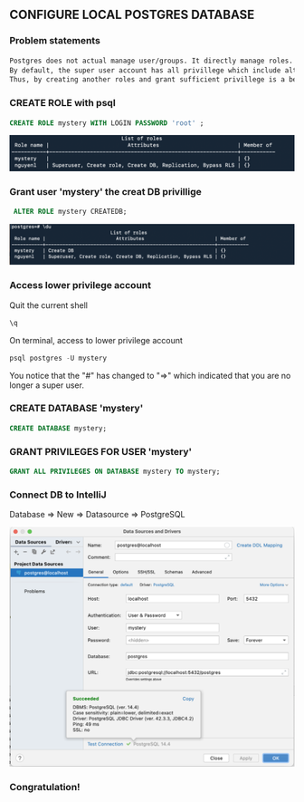 ## CONFIGURE LOCAL POSTGRES DATABASE
### Problem statements
```bash
Postgres does not actual manage user/groups. It directly manage roles.
By default, the super user account has all privillege which include alter and delete database. 
Thus, by creating another roles and grant sufficient privillege is a better software practice.
```
### CREATE ROLE with psql

```sql
CREATE ROLE mystery WITH LOGIN PASSWORD 'root' ; 
```
<img src="Assets/Img/db1.png">

### Grant user 'mystery' the creat DB privillige

```sql
 ALTER ROLE mystery CREATEDB; 
```

<img src="Assets/Img/db2.png">

### Access lower privilege account
Quit the current shell
```sql 
\q
```
On terminal, access to lower privilege account
```sql
psql postgres -U mystery
```
You notice that the "#" has changed to "=>" which indicated that 
you are no longer a super user.

### CREATE DATABASE 'mystery'

```sql
CREATE DATABASE mystery;
```

### GRANT PRIVILEGES FOR USER 'mystery'
```sql
GRANT ALL PRIVILEGES ON DATABASE mystery TO mystery; 
```

### Connect DB to IntelliJ
Database => New => Datasource => PostgreSQL

<img src="Assets/Img/db3.png">

### Congratulation!